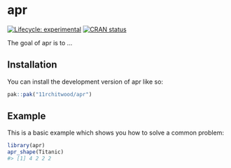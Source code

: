 
<!-- README.md is generated from README.Rmd. Please edit that file -->

# apr

<!-- badges: start -->

[![Lifecycle:
experimental](https://img.shields.io/badge/lifecycle-experimental-orange.svg)](https://lifecycle.r-lib.org/articles/stages.html#experimental)
[![CRAN
status](https://www.r-pkg.org/badges/version/apr)](https://CRAN.R-project.org/package=apr)
<!-- badges: end -->

The goal of apr is to …

## Installation

You can install the development version of apr like so:

``` r
pak::pak("11rchitwood/apr")
```

## Example

This is a basic example which shows you how to solve a common problem:

``` r
library(apr)
apr_shape(Titanic)
#> [1] 4 2 2 2
```
